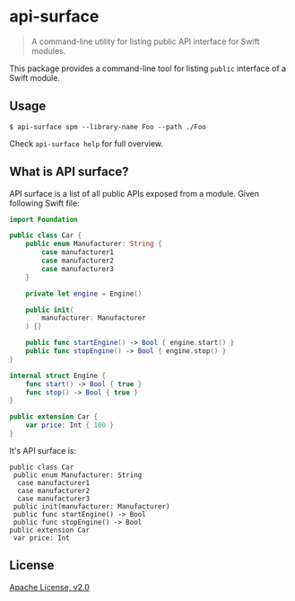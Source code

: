 # api-surface

> A command-line utility for listing public API interface for Swift modules.

This package provides a command-line tool for listing `public` interface of a Swift module.

## Usage

```
$ api-surface spm --library-name Foo --path ./Foo
```

Check `api-surface help`  for full overview.

## What is API surface?

API surface is a list of all public APIs exposed from a module. Given following Swift file:
```swift
import Foundation

public class Car {
    public enum Manufacturer: String {
        case manufacturer1
        case manufacturer2
        case manufacturer3
    }

    private let engine = Engine()

    public init(
        manufacturer: Manufacturer
    ) {}

    public func startEngine() -> Bool { engine.start() }
    public func stopEngine() -> Bool { engine.stop() }
}

internal struct Engine {
    func start() -> Bool { true }
    func stop() -> Bool { true }
}

public extension Car {
    var price: Int { 100 }
}
```
It's API surface is:
```
public class Car
 public enum Manufacturer: String
  case manufacturer1
  case manufacturer2
  case manufacturer3
 public init(manufacturer: Manufacturer)
 public func startEngine() -> Bool
 public func stopEngine() -> Bool
public extension Car
 var price: Int
```
## License

[Apache License, v2.0](../../LICENSE)
